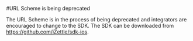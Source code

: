 #URL Scheme is being deprecated

The URL Scheme is in the process of being deprecated and integrators are encouraged to change to the SDK. The SDK can be downloaded from https://github.com/iZettle/sdk-ios.
